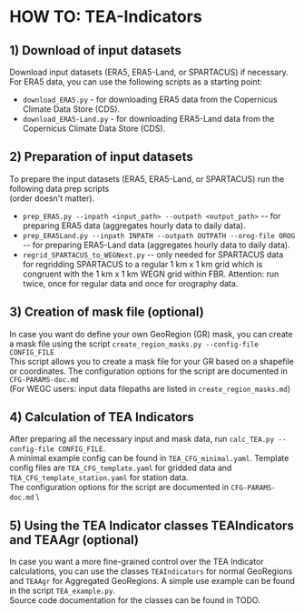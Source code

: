 # HOW TO: TEA-Indicators

## 1) Download of input datasets
Download input datasets (ERA5, ERA5-Land, or SPARTACUS) if necessary. For ERA5 data, you can use the following scripts 
as a starting point:
- `download_ERA5.py` - for downloading ERA5 data from the Copernicus Climate Data Store (CDS).
- `download_ERA5-Land.py` - for downloading ERA5-Land data from the Copernicus Climate Data Store (CDS).

## 2) Preparation of input datasets
To prepare the input datasets (ERA5, ERA5-Land, or SPARTACUS) run the following data prep scripts  
(order doesn't matter).

- `prep_ERA5.py --inpath <input_path> --outpath <output_path>` -- for preparing ERA5 data (aggregates hourly data to 
  daily data).
- `prep_ERA5Land.py --inpath INPATH --outpath OUTPATH --orog-file OROG` -- for preparing ERA5-Land data 
  (aggregates hourly data to daily data).
- `regrid_SPARTACUS_to_WEGNext.py` -- only needed for SPARTACUS data for regridding SPARTACUS to a regular 1 km x 1 km 
  grid which is congruent with the 1 km x 1 km WEGN grid within FBR. Attention: run twice, once for regular data
  and once for orography data.

## 3) Creation of mask file (optional)
In case you want do define your own GeoRegion (GR) mask, you can create a mask file using the script
`create_region_masks.py --config-file CONFIG_FILE`\
This script allows you to create a mask file for your GR based on a shapefile or coordinates. 
The configuration options for the script are documented in `CFG-PARAMS-doc.md` \
   (For WEGC users: input data filepaths are listed in `create_region_masks.md`) 

## 4) Calculation of TEA Indicators
After preparing all the necessary input and mask data, run `calc_TEA.py --config-file CONFIG_FILE`. \
A minimal example config can be found in `TEA_CFG_minimal.yaml`. Template config files are `TEA_CFG_template.yaml` for 
gridded data and `TEA_CFG_template_station.yaml` for station data. \
The configuration options for the script are documented in `CFG-PARAMS-doc.md` \

## 5) Using the TEA Indicator classes TEAIndicators and TEAAgr (optional)
In case you want a more fine-grained control over the TEA Indicator calculations, you can use the classes 
`TEAIndicators` for normal GeoRegions and `TEAAgr` for Aggregated GeoRegions. A simple use example can be found in 
the script `TEA_example.py`. \
Source code documentation for the classes can be found in TODO.
